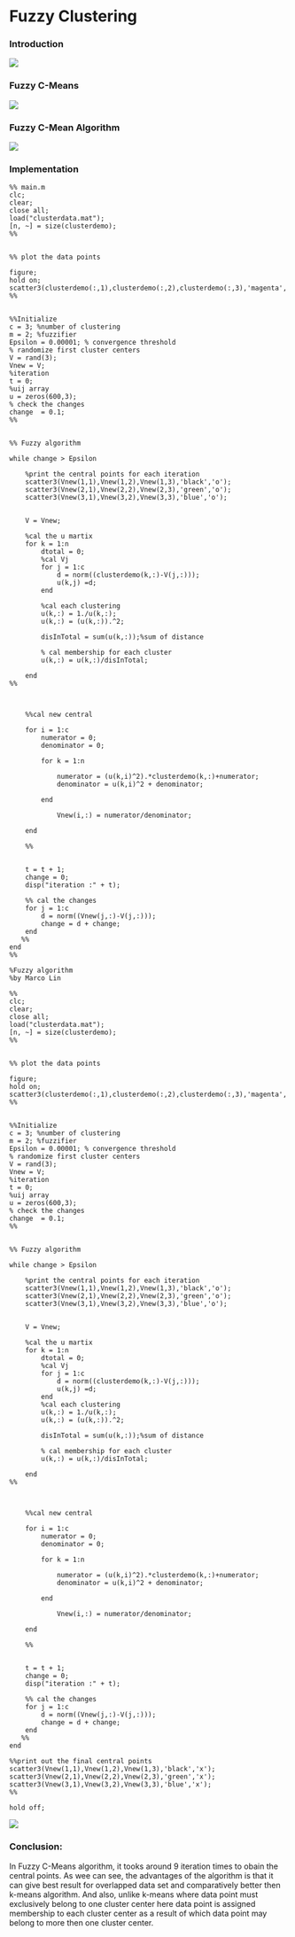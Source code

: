 # Fuzzy Clustering

### Introduction

![](./READMEimage/F1.png)

### Fuzzy C-Means

![](./READMEimage/F2.png)

### Fuzzy C-Mean Algorithm

![](./READMEimage/F3.png)


### Implementation

```
%% main.m
clc;
clear;
close all;  
load("clusterdata.mat");
[n, ~] = size(clusterdemo);
%%


%% plot the data points

figure;
hold on;
scatter3(clusterdemo(:,1),clusterdemo(:,2),clusterdemo(:,3),'magenta','.');
%%


%%Initialize 
c = 3; %number of clustering
m = 2; %fuzzifier
Epsilon = 0.00001; % convergence threshold
% randomize first cluster centers
V = rand(3);
Vnew = V;
%iteration
t = 0;
%uij array
u = zeros(600,3);
% check the changes    
change  = 0.1;
%%


%% Fuzzy algorithm

while change > Epsilon
    
    %print the central points for each iteration
    scatter3(Vnew(1,1),Vnew(1,2),Vnew(1,3),'black','o');
    scatter3(Vnew(2,1),Vnew(2,2),Vnew(2,3),'green','o');
    scatter3(Vnew(3,1),Vnew(3,2),Vnew(3,3),'blue','o');
   
    
    V = Vnew;
    
    %cal the u martix
    for k = 1:n
        dtotal = 0;
        %cal Vj
        for j = 1:c
            d = norm((clusterdemo(k,:)-V(j,:)));
            u(k,j) =d;
        end
       
        %cal each clustering 
        u(k,:) = 1./u(k,:);
        u(k,:) = (u(k,:)).^2;

        disInTotal = sum(u(k,:));%sum of distance
        
        % cal membership for each cluster
        u(k,:) = u(k,:)/disInTotal;
          
    end 
%%   

    
    
    %%cal new central
    
    for i = 1:c  
        numerator = 0;
        denominator = 0;
            
        for k = 1:n   
            
            numerator = (u(k,i)^2).*clusterdemo(k,:)+numerator;    
            denominator = u(k,i)^2 + denominator;
            
        end
            
            Vnew(i,:) = numerator/denominator;
       
    end
    
    %%
    
    
    t = t + 1;
    change = 0;
    disp("iteration :" + t);
    
    %% cal the changes
    for j = 1:c
        d = norm((Vnew(j,:)-V(j,:)));
        change = d + change;
    end
   %% 
end
%%    

```


```
%Fuzzy algorithm 
%by Marco Lin

%%
clc;
clear;
close all;  
load("clusterdata.mat");
[n, ~] = size(clusterdemo);
%%


%% plot the data points

figure;
hold on;
scatter3(clusterdemo(:,1),clusterdemo(:,2),clusterdemo(:,3),'magenta','.');
%%


%%Initialize 
c = 3; %number of clustering
m = 2; %fuzzifier
Epsilon = 0.00001; % convergence threshold
% randomize first cluster centers
V = rand(3);
Vnew = V;
%iteration
t = 0;
%uij array
u = zeros(600,3);
% check the changes    
change  = 0.1;
%%


%% Fuzzy algorithm

while change > Epsilon
    
    %print the central points for each iteration
    scatter3(Vnew(1,1),Vnew(1,2),Vnew(1,3),'black','o');
    scatter3(Vnew(2,1),Vnew(2,2),Vnew(2,3),'green','o');
    scatter3(Vnew(3,1),Vnew(3,2),Vnew(3,3),'blue','o');
   
    
    V = Vnew;
    
    %cal the u martix
    for k = 1:n
        dtotal = 0;
        %cal Vj
        for j = 1:c
            d = norm((clusterdemo(k,:)-V(j,:)));
            u(k,j) =d;
        end
        %cal each clustering 
        u(k,:) = 1./u(k,:);
        u(k,:) = (u(k,:)).^2;

        disInTotal = sum(u(k,:));%sum of distance
        
        % cal membership for each cluster
        u(k,:) = u(k,:)/disInTotal;
          
    end 
%%   

    
    
    %%cal new central
    
    for i = 1:c  
        numerator = 0;
        denominator = 0;
            
        for k = 1:n   
            
            numerator = (u(k,i)^2).*clusterdemo(k,:)+numerator;    
            denominator = u(k,i)^2 + denominator;
            
        end
            
            Vnew(i,:) = numerator/denominator;
       
    end
    
    %%
    
    
    t = t + 1;
    change = 0;
    disp("iteration :" + t);
    
    %% cal the changes
    for j = 1:c
        d = norm((Vnew(j,:)-V(j,:)));
        change = d + change;
    end
   %% 
end

%%print out the final central points
scatter3(Vnew(1,1),Vnew(1,2),Vnew(1,3),'black','x');
scatter3(Vnew(2,1),Vnew(2,2),Vnew(2,3),'green','x');
scatter3(Vnew(3,1),Vnew(3,2),Vnew(3,3),'blue','x');
%%

hold off;

```
![](./READMEImage/F4.png)

### Conclusion:
   In Fuzzy C-Means algorithm, it tooks around 9 iteration times to obain the central points. As wee can see, the advantages of the algorithm is that it can give best result for overlapped data set and comparatively better then k-means algorithm. And also, unlike k-means where data point must exclusively belong to one cluster center here data point is assigned membership to each cluster center as a result of which data point may belong to more then one cluster center.

